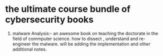 # the ultimate course bundle of cybersecurity books

1. malware Analysis:- an awesome book on  teaching the doctorate in the field of commputer science. how to dissect , understand and re-engineer the malware.
will be adding the implementation and  other additional notes.
 
 
